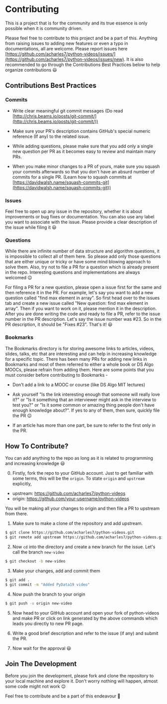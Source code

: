 # Contributing

This is a project that is for the community and its true essence is only possible when it is community driven.

Please feel free to contribute to this project and be a part of this. Anything from raising issues to adding new features or even a typo in documentations, all are welcome. Please report issues here [https://github.com/acharles7/python-videos/issues/](https://github.com/acharles7/python-videos/issues/new). It is also recommended to go through the Contributions Best Practices below to help organize contributions :smiley:

## Contributions Best Practices

### Commits

* Write clear meaningful git commit messages (Do read [http://chris.beams.io/posts/git-commit/](http://chris.beams.io/posts/git-commit/))

* Make sure your PR's description contains GitHub's special numeric reference (If any) to the related issue.

* While adding questions, please make sure that you add only a single new question per PR as it becomes easy to review and maintain many PRs.

* When you make minor changes to a PR of yours, make sure you squash your commits afterwards so that you don't have an absurd number of commits for a single PR. (Learn how to squash commits at [https://davidwalsh.name/squash-commits-git](https://davidwalsh.name/squash-commits-git))

### Issues

Feel free to open up any issue in the repository, whether it is about improvements or bug fixes or documentation. You can also use any label you want to associate with the issue. Please provide a clear description of the issue while filing it :smiley:

### Questions

While there are infinite number of data structure and algorithm questions, it is impossible to collect all of them here. So please add only those questions that are either unique or tricky or have some mind blowing approach to solve them. Also, try not to file a PR for a question which is already present in the repo. Interesting questions and implementations are always welcomed :wink:

For filing a PR for a new question, please open a issue first for the same and then reference it in the PR. For example, let's say you want to add a new question called "find max element in array". So first head over to the issues tab and create a new issue called "New question: find max element in array". Then if you want to work on it, please mention it in the description. After you are done writing the code and ready to file a PR, refer to the issue number in the PR description. Let's say the issue number was #23. So in the PR description, it should be "Fixes #23". That's it! :smiley:

### Bookmarks

The Bookmarks directory is for storing awesome links to articles, videos, slides, talks, etc that are interesting and can help in increasing knowledge for a specific topic. There has been many PRs for adding new links in Bookmarks and most of them referred to either a whole book or DS Algo MOOCs, please refrain from adding them. Here are some points that you must consider before contributing to Bookmarks -

* Don't add a link to a MOOC or course (like DS Algo MIT lectures)

* Ask yourself "Is the link interesting enough that someone will really love it?" or "Is it something that an interviewer might ask in the interview to test you?" or "Is it some common or amazing thing people don't have enough knowledge about?". If yes to any of them, then sure, quickly file the PR :wink:

* If an article has more than one part, be sure to refer to the first only in the PR.

## How To Contribute?

You can add anything to the repo as long as it is related to programming and increasing knowledge :smiley:

0. Firstly, fork the repo to your GitHub account. Just to get familiar with some terms, this will be the `origin`. To state `origin` and `upstream` explicitly,

- upstream: https://github.com/acharles7/python-videos 
- origin:   https://github.com/your-username/python-videos

You will be making all your changes to origin and then file a PR to upstream from there.

1. Make sure to make a clone of the repository and add upstream.

```bash
$ git clone https://github.com/acharles7/python-videos.git
$ git remote add upstream https://github.com/acharles7/python-videos.git
```

2. Now `cd` into the directory and create a new branch for the issue. Let's call the branch `new-video`

```bash
$ git checkout -b new-video
```

3. Make your changes, add and commit them

```bash
$ git add .
$ git commit -m "Added PyData19 video"
```

4. Now push the branch to your origin

```bash
$ git push -u origin new-video
```

5. Now head to your GitHub account and open your fork of python-videos and make PR or click on link generated by the above commands which leads you directly to new PR page.

6. Write a good brief description and refer to the issue (if any) and submit the PR.

7. Now wait for the approval :smiley:

## Join The Development

Before you join the development, please fork and clone the repository to your local machine and explore it. Don't worry nothing will happen, atmost some code might not work :wink:

Feel free to contribute and be a part of this endeavour :beers:


